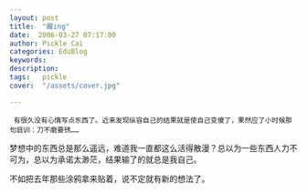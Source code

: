 ```yaml
---
layout: post  
title:  "醒ing"
date:  2006-03-27 07:17:00
author: Pickle Cai  
categories: EduBlog  
keywords: 
description:   
tags:	pickle   
cover:  "/assets/cover.jpg"  

---
```


     有很久没有心情写点东西了。近来发现纵容自己的结果就是使自己变傻了，果然应了小时候那句庭训：刀不磨要锈……



  梦想中的东西总是那么遥远，难道我一直都这么活得散漫？总以为一些东西人力不可为，总以为承诺太渺茫，结果输了的就总是我自己。



  不如把去年那些涂鸦拿来贴着，说不定就有新的想法了。



		    
